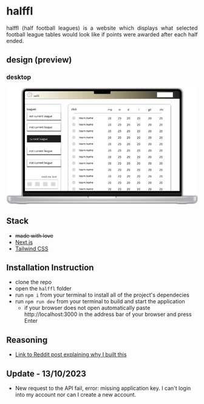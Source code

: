 # halffl

<p style="text-align: justify">
halffl (half football leagues) is a website which displays what selected football league tables would look like if points were awarded after each half ended.
</p>

## design (preview)

### desktop

![desktop design](./public/images/design/halffl-desktop-design.png)

## Stack

- ~~made with love~~
- [Next.js](https://nextjs.org)
- [Tailwind CSS](https://tailwindcss.com)

## Installation Instruction

- clone the repo
- open the `halffl` folder
- run `npm i` from your terminal to install all of the project's dependecies
- run `npm run dev` from your terminal to build and start the application
  - if your browser does not open automatically paste http://localhost:3000 in the address bar of your browser and press Enter

## Reasoning

- [Link to Reddit post explaining why I built this](https://www.reddit.com/r/PremierLeague/comments/11kas1q/football_league_tables_if_points_were_awarded/)

## Update - 13/10/2023

- New request to the API fail, error: missing application key. I can't login into my account nor can I create a new account.
